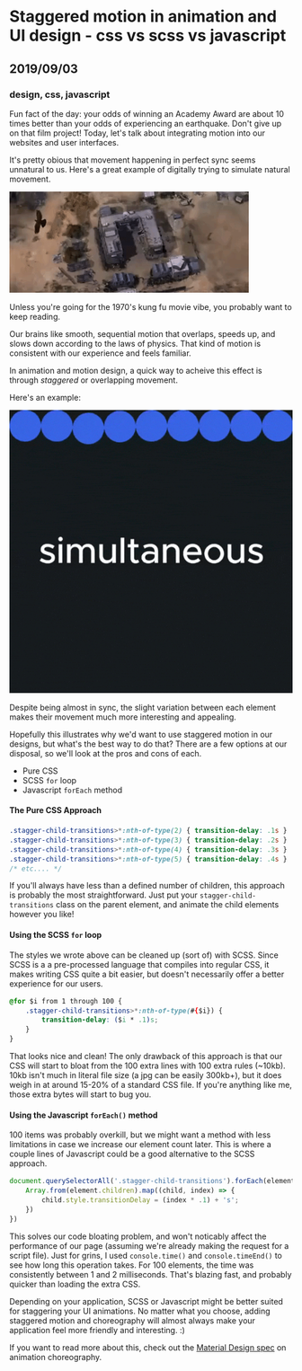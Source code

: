 # Staggered motion in animation and UI design - css vs scss vs javascript
## 2019/09/03
### design, css, javascript

Fun fact of the day: your odds of winning an Academy Award are about 10 times better than your odds of experiencing an earthquake.  Don't give up on that film project! Today, let's talk about integrating motion into our websites and user interfaces.

It's pretty obious that movement happening in perfect sync seems unnatural to us. Here's a great example of digitally trying to simulate natural movement.

![painful visual effects](/images/blog/painful-vfx.gif)

Unless you're going for the 1970's kung fu movie vibe, you probably want to keep reading.

Our brains like smooth, sequential motion that overlaps, speeds up, and slows down according to the laws of physics.  That kind of motion is consistent with our experience and feels familiar.

In animation and motion design, a quick way to acheive this effect is through *staggered* or overlapping movement.

Here's an example:

![circles moving upwards in perfect sync, then downwards with different start times and speeds](/images/blog/staggered-motion-vs-simultaneous-motion.gif)

Despite being almost in sync, the slight variation between each element makes their movement much more interesting and appealing.

Hopefully this illustrates why we'd want to use staggered motion in our designs, but what's the best way to do that? There are a few options at our disposal, so we'll look at the pros and cons of each.

- Pure CSS
- SCSS `for` loop
- Javascript `forEach` method

#### The Pure CSS Approach

```css
.stagger-child-transitions>*:nth-of-type(2) { transition-delay: .1s }
.stagger-child-transitions>*:nth-of-type(3) { transition-delay: .2s }
.stagger-child-transitions>*:nth-of-type(4) { transition-delay: .3s }
.stagger-child-transitions>*:nth-of-type(5) { transition-delay: .4s }
/* etc.... */
```

If you'll always have less than a defined number of children, this approach is probably the most straightforward. Just put your `stagger-child-transitions` class on the parent element, and animate the child elements however you like!


#### Using the SCSS `for` loop
The styles we wrote above can be cleaned up (sort of) with SCSS. Since SCSS is a a pre-processed language that compiles into regular CSS, it makes writing CSS quite a bit easier, but doesn't necessarily offer a better experience for our users.

```css
@for $i from 1 through 100 {
    .stagger-child-transitions>*:nth-of-type(#{$i}) {
        transition-delay: ($i * .1)s;
    }
}
```

That looks nice and clean!  The only drawback of this approach is that our CSS will start to bloat from the 100 extra lines with 100 extra rules (~10kb). 10kb isn't much in literal file size (a jpg can be easily 300kb+), but it does weigh in at around 15-20% of a standard CSS file. If you're anything like me, those extra bytes will start to bug you.


#### Using the Javascript `forEach()` method

100 items was probably overkill, but we might want a method with less limitations in case we increase our element count later. This is where a couple lines of Javascript could be a good alternative to the SCSS approach.

```javascript
document.querySelectorAll('.stagger-child-transitions').forEach(element => {
    Array.from(element.children).map((child, index) => {
        child.style.transitionDelay = (index * .1) + 's';
    })
})
```

This solves our code bloating problem, and won't noticably affect the performance of our page (assuming we're already making the request for a script file). Just for grins, I used `console.time()` and `console.timeEnd()` to see how long this operation takes. For 100 elements, the time was consistently between 1 and 2 milliseconds. That's blazing fast, and probably quicker than loading the extra CSS.

Depending on your application, SCSS or Javascript might be better suited for staggering your UI animations. No matter what you choose, adding staggered motion and choreography will almost always make your application feel more friendly and interesting. :)

If you want to read more about this, check out the [Material Design spec](https://material.io/design/motion/choreography.html) on animation choreography.